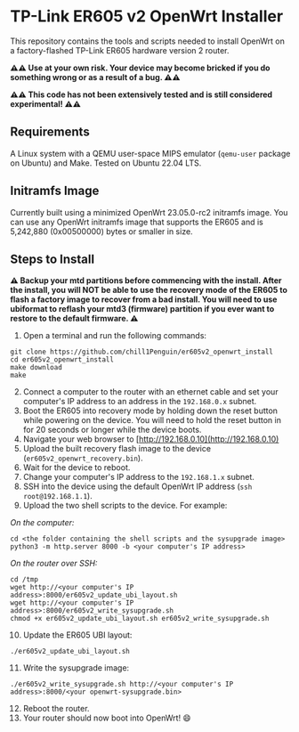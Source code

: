 
# TP-Link ER605 v2 OpenWrt Installer
This repository contains the tools and scripts needed to install OpenWrt on a factory-flashed TP-Link ER605 hardware version 2 router.

**:warning::warning: Use at your own risk. Your device may become bricked if you do something wrong or as a result of a bug. :warning::warning:**

**:warning::warning: This code has not been extensively tested and is still considered experimental! :warning::warning:**

## Requirements
A Linux system with a QEMU user-space MIPS emulator (`qemu-user` package on Ubuntu) and Make.
Tested on Ubuntu 22.04 LTS.

## Initramfs Image
Currently built using a minimized OpenWrt 23.05.0-rc2 initramfs image. You can use any OpenWrt initramfs image that supports the ER605 and is 5,242,880 (0x00500000) bytes or smaller in size.

## Steps to Install

**:warning: Backup your mtd partitions before commencing with the install. After the install, you will NOT be able to use the recovery mode of the ER605 to flash a factory image to recover from a bad install. You will need to use ubiformat to reflash your mtd3 (firmware) partition if you ever want to restore to the default firmware. :warning:**

 1. Open a terminal and run the following commands:
```
git clone https://github.com/chill1Penguin/er605v2_openwrt_install
cd er605v2_openwrt_install
make download
make
```
 2. Connect a computer to the router with an ethernet cable and set your computer's IP address to an address in the `192.168.0.x` subnet.
 3. Boot the ER605 into recovery mode by holding down the reset button while powering on the device. You will need to hold the reset button in for 20 seconds or longer while the device boots.
 4. Navigate your web browser to [http://192.168.0.10](http://192.168.0.10)
 5. Upload the built recovery flash image to the device (`er605v2_openwrt_recovery.bin`).
 6. Wait for the device to reboot.
 7. Change your computer's IP address to the `192.168.1.x` subnet.
 8. SSH into the device using the default OpenWrt IP address (`ssh root@192.168.1.1`).
 9. Upload the two shell scripts to the device. For example:
  
 *On the computer:*
 ```
 cd <the folder containing the shell scripts and the sysupgrade image>
 python3 -m http.server 8000 -b <your computer's IP address>
```
 *On the router over SSH:* 
```
cd /tmp
wget http://<your computer's IP address>:8000/er605v2_update_ubi_layout.sh
wget http://<your computer's IP address>:8000/er605v2_write_sysupgrade.sh
chmod +x er605v2_update_ubi_layout.sh er605v2_write_sysupgrade.sh 
``` 
 10. Update the ER605 UBI layout:
```
./er605v2_update_ubi_layout.sh 
```
 11. Write the sysupgrade image:
```
./er605v2_write_sysupgrade.sh http://<your computer's IP address>:8000/<your openwrt-sysupgrade.bin>
```
 12. Reboot the router.
 13. Your router should now boot into OpenWrt! :smile:

